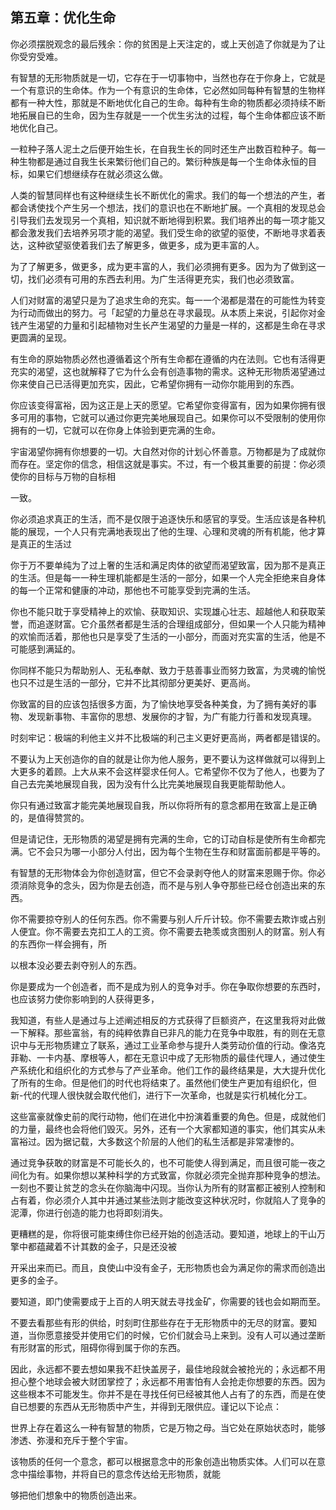 

## 第五章：优化生命

你必须摆脱观念的最后残余：你的贫困是上天注定的，或上天创造了你就是为了让你受穷受难。

有智慧的无形物质就是一切，它存在于一切事物中，当然也存在于你身上，它就是一个有意识的生命体。作为一个有意识的生命体，它必然如同每种有智慧的生物样都有一种大性，那就是不断地优化自己的生命。每种有生命的物质都必须持续不断地拓展自已的生命，因为生存就是一一个优生劣汰的过程，每个生命体都应该不断地优化自己。

一粒种子落人泥土之后便开始生长，在自我生长的同时还生产出数百粒种子。每一种生物都是通过自我生长来繁衍他们自己的。繁衍种族是每一个生命体永恒的目标，如果它们想继续存在就必须这么做。

人类的智慧同样也有这种继续生长不断优化的需求。我们的每一个想法的产生，者都会诱使找个产生另一个想法，找们的意识也在不断地扩展。一个真相的发现总会引导我们去发现另一个真相，知识就不断地得到积累。我们培养出的每一项才能又都会激发我们去培养另项才能的渴望。我们受生命的欲望的驱使，不断地寻求着表达，这种欲望驱使着我们去了解更多，做更多，成为更丰富的人。

为了了解更多，做更多，成为更丰富的人，我们必须拥有更多。因为为了做到这一切，找们必须有可用的东西去利用。为广生活得更充实，我们也必须致富。

人们对财富的渴望只是为了追求生命的充实。每一一个渴都是潜在的可能性为转变为行动而做出的努力。弓「起望的力量总在寻求最现。从本质上来说，引起你对金钱产生渴望的力量和引起植物对生长产生渴望的力量是一样的，这都是生命在寻求更圆满的呈现。

有生命的原始物质必然也遵循着这个所有生命都在遵循的内在法则。它也有活得更充实的渴望，这也就解释了它为什么会有创造事物的需求。这种无形物质渴望通过你来使自己已活得更加充实，因此，它希望你拥有一动你尔能用到的东西。

你应该变得富裕，因为这正是上天的愿望。它希望你变得富有，因为如果你拥有很多可用的事物，它就可以通过你更完美地展现自己。如果你可以不受限制的使用你拥有的一切，它就可以在你身上体验到更完满的生命。

宇宙渴望你拥有你想要的一切。大自然对你的计划心怀善意。万物都是为了成就你而存在。坚定你的信念，相信这就是事实。不过，有一个极其重要的前提：你必须使你的目标与万物的自标相

一致。

你必须追求真正的生活，而不是仅限于追逐快乐和感官的享受。生活应该是各种机能的展现，一个人只有完满地表现出了他的生理、心理和灵魂的所有机能，他才算是真正的生活过

你于万不要单纯为了过上奢的生活和满足肉体的欲望而渴望致富，因为那不是真正的生活。但是每一一种生理机能都是生活的一部分，如果一个人完全拒绝来自身体的每一个正常和健康的冲动，那他也不可能享受到完满的生活。

你也不能只耽于享受精神上的欢愉、获取知识、实现雄心壮志、超越他人和获取茉誉，而追遂财富。它介虽然者都是生活的合理组成部分，但如果一个人只能为精神的欢愉而活着，那他也只是享受了生活的一小部分，而面对充实富的生活，他是不可能感到满延的。

你同样不能只为帮助别人、无私奉献、致力于慈善事业而努力致富，为灵魂的愉悦也只不过是生活的一部分，它并不比其彻部分更美好、更高尚。

你致富的目的应该包括很多方面，为了愉快地享受各种美食，为了拥有美好的事物、发现新事物、丰富你的思想、发展你的才智，为广有能力行善和发现真理。

时刻牢记：极端的利他主义并不比极端的利己主义更好更高尚，两者都是错误的。

不要认为上天创造你的自的就是让你为他人服务，更不要认为这样做就可以得到上大更多的着顾。上大从来不会这样婴求任何人。它希望你不仅为了他人，也要为了自己去完美地展现自我，因为没有什么比完美地展现自我更能帮助他人。

你只有通过致富才能完美地展现自我，所以你将所有的意念都用在致富上是正确的，是值得赞赏的。

但是请记住，无形物质的渴望是拥有完满的生命，它的订动自标是使所有生命都完满。它不会只为哪一小部分人付出，因为每个生物在生存和财富面前都是平等的。

有智慧的无形物体会为你创造财富，但它不会录剥夺他人的财富来恩赐于你。你必须消除竞争的念头，因为你是去创造，而不是与别人争夺那些已经仓创造出来的东西。

你不需要掠夺别人的任何东西。你不需要与别人斤斤计较。你不需要去欺诈或占别人便宜。你不需要去克扣工人的工资。你不需要去艳羡或贪图别人的财富。别人有的东西你一样会拥有，所

以根本没必要去剥夺别人的东西。

你是要成为一个创造者，而不是成为别人的竞争对手。你在争取你想要的东西时，也应该努力使你影响到的人获得更多，

我知道，有些人是通过与上述阐述相反的方式获得了巨额资产，在这里我将对此做一下解释。那些富翁，有的纯粹依靠自已非凡的能力在竞争中取胜，有的则在无意识中与无形物质建立了联系，通过工业革命参与提升人类劳动价值的行动。像洛克菲勒、一卡内基、摩根等人，都在无意识中成了无形物质的最佳代理人，通过使生产系统化和组织化的方式参与了产业革命。他们工作的最终结果是，大大提升优化了所有的生命。但是他们的时代也将结束了。虽然他们使生产更加有组织化，但新-代的代理人很快就会取代他们，进行下一次革命，也就是实行机械化分工。

这些富豪就像史前的爬行动物，他们在进化中扮演着重要的角色。但是，成就他们的力量，最终也会将他们毁灭。另外，还有一个大家都知道的事实，他们其实从未富裕过。因为据记载，大多数这个阶层的人他们的私生活都是非常凄惨的。

通过竞争获敢的财富是不可能长久的，也不可能使人得到满足，而且很可能一夜之间化为有。如果你想以某种科学的方式致富，你就必须完全抛弃那种竞争的想法。一刻也不要让贫芝的念头在你脑海中闪现。当你认为所有的财富都正被别人控制和占有着，你必须介人其中并通过某些法则才能改变这种状况时，你就陷人了竞争的泥潭，你进行创造的能力也将即刻消失。

更糟糕的是，你将很可能束缚住你已经开始的创造活动。要知道，地球上的干山万擎中都蕴藏着不计其数的金子，只是还没被

开采出来而已。而且，良使山中没有金子，无形物质也会为满足你的需求而创造出更多的金子。

要知道，即门使需要成于上百的人明天就去寻找金矿，你需要的钱也会如期而至。

不要去看那些有形的供给，时刻町住那些存在于无形物质中的无尽的财富。要知道，当你愿意接受并使用它们的时候，它价们就会马上来到。没有人可以通过垄断有形财富的形式，阻碍你得到属于你的东西。

因此，永远都不要去想如果我不赶快盖房子，最佳地段就会被抢光的；永远都不用担心整个地球会被大财团掌控了；永远都不用害怕有人会抢走你想要的东西。因为这些根本不可能发生。你并不是在寻找任何已经被其他人占有了的东西，而是在使自已想要的东西从无形物质中产生，并得到无限供应。谨记以下论点：

世界上存在着这么一种有智慧的物质，它是万物之母。当它处在原始状态时，能够渗透、弥漫和充斥于整个宇宙。

该物质的任何一个意念，都可以根据意念中的形象创造出物质实体。人们可以在意念中描绘事物，并将自已的意念传达给无形物质，就能

够把他们想象中的物质创造出来。

